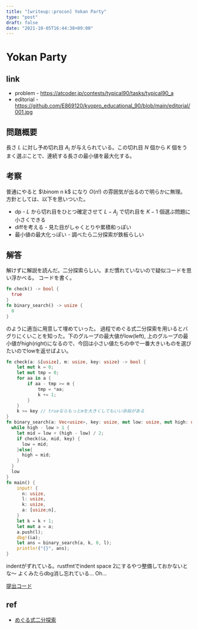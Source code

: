 ```yaml
---
title: "[writeup::procon] Yokan Party"
type: "post"
draft: false
date: "2021-10-05T16:44:38+09:00"
---
```


# Yokan Party

## link

- problem - https://atcoder.jp/contests/typical90/tasks/typical90_a
- editorial - https://github.com/E869120/kyopro_educational_90/blob/main/editorial/001.jpg

## 問題概要

長さ $L$ に対し予め切れ目 $A_i$ が与えられている。この切れ目 $N$ 個から $K$ 個をうまく選ぶことで、連続する長さの最小値を最大化する。

## 考察

普通にやると $\binom n k$ になり $O(n!)$ の雰囲気が出るので明らかに無理。
方針としては、以下を思いついた。

- dp - $L$ から切れ目をひとつ確定させて $L-A_j$ で切れ目を $K-1$ 個選ぶ問題に小さくできる
- diffを考える - 見た目がしゃくとりや累積和っぽい
- 最小値の最大化っぽい - 調べたら二分探索が鉄板らしい

## 解答

解けずに解説を読んだ。二分探索らしい。まだ慣れていないので疑似コードを思い浮かべる。
コードを書く。

```rust
fn check() -> bool {
  true
}
fn binary_search() -> usize {
  0
}
```

のように適当に用意して埋めていった。
過程でめぐる式二分探索を用いるとバグりにくいことを知った。下のグループの最大値がlow(left), 上のグループの最小値がhigh(right)になるので、今回は小さい値たちの中で一番大きいものを選びたいのでlowを返せばよい。

```rust
fn check(a: &[usize], m: usize, key: usize) -> bool {
    let mut k = 0;
    let mut tmp = 0;
    for aa in a {
        if aa - tmp >= m {
            tmp = *aa;
            k += 1;
        }
    }
    k >= key // trueならもっとmを大きくしてもいい余裕がある
}
fn binary_search(a: Vec<usize>, key: usize, mut low: usize, mut high: usize) -> usize {
  while high - low > 1 {
    let mid = low + (high - low) / 2;
    if check(&a, mid, key) {
      low = mid;
    }else{
      high = mid;
    }
  }
  low
}
fn main() {
    input! {
      n: usize,
      l: usize,
      k: usize,
      a: [usize;n],
    }
    let k = k + 1;
    let mut a = a;
    a.push(l);
    dbg!(&a);
    let ans = binary_search(a, k, 0, l);
    println!("{}", ans);
}
```

indentがずれている。rustfmtでindent space 2にするやつ整備しておかないとな〜
よくみたらdbg消し忘れている... Oh...

[提出コード](https://atcoder.jp/contests/typical90/submissions/26365878)

## ref
- [めぐる式二分探索](https://qiita.com/drken/items/97e37dd6143e33a64c8c)
